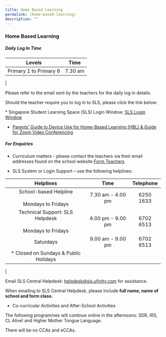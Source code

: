 ```yaml
---
title: Home Based Learning
permalink: /home-based-learning/
description: ""
---
```


### **Home Based Learning**
##### **Daily Log In Time**

| Levels | Time |
|:---:|:---:|
| Primary 1 to Primary 6 | 7.30 am |
|

Please refer to the email sent by the teachers for the daily log in details. 

Should the teacher require you to log in to SLS, please click the link below:

* Singapore Student Learning Space (SLS) Login Window: [SLS Login Window](https://vle.learning.moe.edu.sg/login)

* [Parents' Guide to Device Use for Home-Based Learning (HBL) & Guide for Zoom Video Conferencing](/files/2021%20Parent%20Guide%20to%20Device%20Use%20for%20Home-Based%20Learning%20ACSP%20website.pdf)

##### **For Enquiries**

* Curriculum matters - please contact the teachers via their email addresses found on the school website
[Form Teachers](https://staging.d2dvjpmqjtgsfn.amplifyapp.com/school-information/form-teachers-2022/)

*   SLS System or Login Support – use the following helplines:

| Helplines | Time | Telephone |
|:---:|:---:|:---:|
| School-based Helpline<br><br>Mondays to Fridays | 7.30 am - 4.00 pm | 6250 1633 |
| Technical Support: SLS Helpdesk<br><br>Mondays to Fridays | 4.00 pm - 9.00 pm | 6702 6513 |
|  Saturdays | 9.00 am - 9.00 pm  | 6702 6513  |
|  * Closed on Sundays & Public Holidays |   |   |
|

Email SLS Central Helpdesk: [helpdesk@sls.ufinity.com](mailto:helpdesk@sls.ufinity.com) for assistance.

When emailing to SLS Central Helpdesk, please include **full name, name of school and form class.**

* Co-curricular Activities and After-School Activities

The following programmes will continue online in the afternoons: SDR, IRS, CL Alive! and Higher Mother Tongue Language.   

There will be no CCAs and eCCAs.